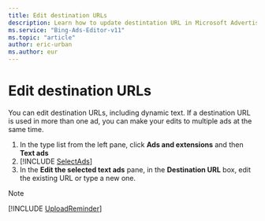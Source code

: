 ```yaml
---
title: Edit destination URLs
description: Learn how to update destintation URL in Microsoft Advertising Editor.
ms.service: "Bing-Ads-Editor-v11"
ms.topic: "article"
author: eric-urban
ms.author: eur
---
```


# Edit destination URLs

You can edit destination URLs, including dynamic text. If a destination URL is used in more than one ad, you can make your edits to multiple ads at the same time.

1. In the type list from the left pane, click **Ads and extensions** and then **Text ads**
1. [!INCLUDE [SelectAds](./includes/SelectAds.md)]
1. In the **Edit the selected text ads** pane, in the **Destination URL** box, edit the existing URL or type a new one.

> [!NOTE]
> [!INCLUDE [UploadReminder](./includes/UploadReminder.md)]


